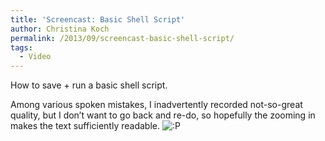 ```yaml
---
title: 'Screencast: Basic Shell Script'
author: Christina Koch
permalink: /2013/09/screencast-basic-shell-script/
tags:
  - Video
---
```

How to save + run a basic shell script. 



Among various spoken mistakes, I inadvertently recorded not-so-great quality, but I don&#8217;t want to go back and re-do, so hopefully the zooming in makes the text sufficiently readable. <img src="http://localhost:8080/wp-includes/images/smilies/icon_razz.gif" alt=":P" class="wp-smiley" />
